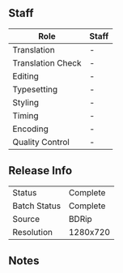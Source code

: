 ## Staff

| Role              | Staff                               |
|-------------------|-------------------------------------|
| Translation       | -                                   |
| Translation Check | -                                   |
| Editing           | -                                   |
| Typesetting       | -                                   |
| Styling           | -                                   |
| Timing            | -                                   |
| Encoding          | -                                   |
| Quality Control   | -                                   |

## Release Info

|              |           |
|--------------|-----------|
| Status       | Complete  |
| Batch Status | Complete  |
| Source       | BDRip     |
| Resolution   | 1280x720  |

## Notes

